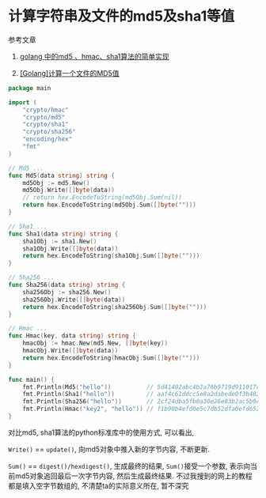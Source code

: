 # 计算字符串及文件的md5及sha1等值

参考文章

1. [golang 中的md5 、hmac、sha1算法的简单实现](https://blog.csdn.net/yue7603835/article/details/73497034)

2. [[Golang]计算一个文件的MD5值](https://blog.csdn.net/bobodem/article/details/80227029)

```go
package main

import (
	"crypto/hmac"
	"crypto/md5"
	"crypto/sha1"
	"crypto/sha256"
	"encoding/hex"
	"fmt"
)

// Md5 ...
func Md5(data string) string {
	md5Obj := md5.New()
	md5Obj.Write([]byte(data))
	// return hex.EncodeToString(md5Obj.Sum(nil))
	return hex.EncodeToString(md5Obj.Sum([]byte("")))
}

// Sha1 ...
func Sha1(data string) string {
	sha1Obj := sha1.New()
	sha1Obj.Write([]byte(data))
	return hex.EncodeToString(sha1Obj.Sum([]byte("")))
}

// Sha256 ...
func Sha256(data string) string {
	sha256Obj := sha256.New()
	sha256Obj.Write([]byte(data))
	return hex.EncodeToString(sha256Obj.Sum([]byte("")))
}

// Hmac ...
func Hmac(key, data string) string {
	hmacObj := hmac.New(md5.New, []byte(key))
	hmacObj.Write([]byte(data))
	return hex.EncodeToString(hmacObj.Sum([]byte("")))
}

func main() {
	fmt.Println(Md5("hello"))          // 5d41402abc4b2a76b9719d911017c592
	fmt.Println(Sha1("hello"))         // aaf4c61ddcc5e8a2dabede0f3b482cd9aea9434d
	fmt.Println(Sha256("hello"))       // 2cf24dba5fb0a30e26e83b2ac5b9e29e1b161e5c1fa7425e73043362938b9824
	fmt.Println(Hmac("key2", "hello")) // f1b90b4efd0e5c7db52dfa0efd6521a3
}
```

对比md5, sha1算法的python标准库中的使用方式, 可以看出, 

`Write()` == `update()`, 向md5对象中推入新的字节内容, 不断更新.

`Sum()` == `digest()/hexdigest()`, 生成最终的结果, `Sum()`接受一个参数, 表示向当前md5对象追回最后一次字节内容, 然后生成最终结果. 不过我搜到的网上的教程都是填入空字节数组的, 不清楚ta的实际意义所在, 暂不深究<???>
